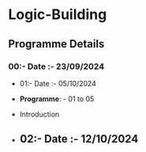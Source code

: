 # Logic-Building
## Programme Details
### 00:- Date :-  23/09/2024 
  
- 01:- Date :-  05/10/2024
- **Programme**: - 01 to 05
- Introduction

- 02:- Date :-  12/10/2024  
  - 
